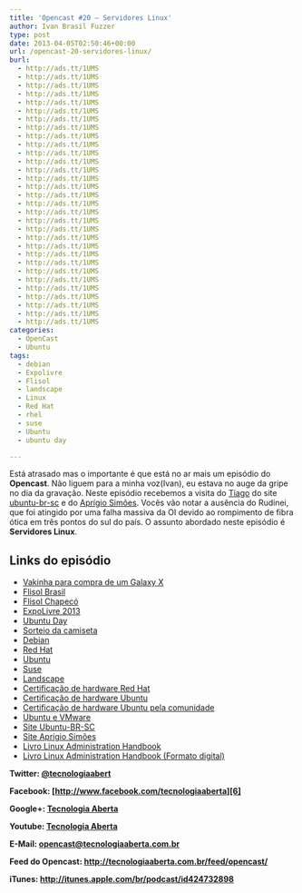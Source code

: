 ```yaml
---
title: 'Opencast #20 – Servidores Linux'
author: Ivan Brasil Fuzzer
type: post
date: 2013-04-05T02:50:46+00:00
url: /opencast-20-servidores-linux/
burl:
  - http://ads.tt/1UMS
  - http://ads.tt/1UMS
  - http://ads.tt/1UMS
  - http://ads.tt/1UMS
  - http://ads.tt/1UMS
  - http://ads.tt/1UMS
  - http://ads.tt/1UMS
  - http://ads.tt/1UMS
  - http://ads.tt/1UMS
  - http://ads.tt/1UMS
  - http://ads.tt/1UMS
  - http://ads.tt/1UMS
  - http://ads.tt/1UMS
  - http://ads.tt/1UMS
  - http://ads.tt/1UMS
  - http://ads.tt/1UMS
  - http://ads.tt/1UMS
  - http://ads.tt/1UMS
  - http://ads.tt/1UMS
  - http://ads.tt/1UMS
  - http://ads.tt/1UMS
  - http://ads.tt/1UMS
  - http://ads.tt/1UMS
  - http://ads.tt/1UMS
  - http://ads.tt/1UMS
  - http://ads.tt/1UMS
  - http://ads.tt/1UMS
  - http://ads.tt/1UMS
  - http://ads.tt/1UMS
  - http://ads.tt/1UMS
  - http://ads.tt/1UMS
categories:
  - OpenCast
  - Ubuntu
tags:
  - debian
  - Expolivre
  - Flisol
  - landscape
  - Linux
  - Red Hat
  - rhel
  - suse
  - Ubuntu
  - ubuntu day

---
```

Está atrasado mas o importante é que está no ar mais um episódio do **Opencast**. Não liguem para a minha voz(Ivan), eu estava no auge da gripe no dia da gravação. Neste episódio recebemos a visita do <a href="http://tiagohillebrandt.eti.br/" target="_blank" rel="nofollow">Tiago</a> do site <a href="http://ubuntubrsc.com/" target="_blank" rel="nofollow">ubuntu-br-sc</a> e do <a href="http://aprigiosimoes.com.br/" target="_blank" rel="nofollow">Aprígio Simões</a>. Vocês vão notar a ausência do Rudinei, que foi atingido por uma falha massiva da OI devido ao rompimento de fibra ótica em três pontos do sul do país. O assunto abordado neste episódio é **Servidores Linux**.

## Links do episódio

  * [Vakinha para compra de um Galaxy X][1]
  * <a href="http://flisol.info/FLISOL2013/Brasil" target="_blank" rel="nofollow">Flisol Brasil</a>
  * <a href="http://oesc-livre.org/doku.php?id=flisol_chapeco_2013" target="_blank" rel="nofollow">Flisol Chapecó</a>
  * [ExpoLivre 2013][2]
  * [Ubuntu Day][3]
  * [Sorteio da camiseta][4]
  * <a href="http://www.debian.org/" target="_blank" rel="nofollow">Debian</a>
  * <a href="http://br.redhat.com/" target="_blank" rel="nofollow">Red Hat</a>
  * <a href="http://www.ubuntu.com" target="_blank" rel="nofollow">Ubuntu</a>
  * <a href="https://www.suse.com/pt-br/" target="_blank" rel="nofollow">Suse</a>
  * <a href="http://www.canonical.com/enterprise-services/ubuntu-advantage/landscape" target="_blank" rel="nofollow">Landscape</a>
  * <a href="http://www.redhat.com/rhel/compatibility/hardware/" target="_blank" rel="nofollow">Certificação de hardware Red Hat</a>
  * <a href="http://www.canonical.com/engineering-services/certification/hardware-certification" target="_blank" rel="nofollow">Certificação de hardware Ubuntu</a>
  * <a href="https://friendly.ubuntu.com/" target="_blank" rel="nofollow">Certificação de hardware Ubuntu pela comunidade</a>
  * <a href="http://www.theregister.co.uk/2011/08/17/ubuntu_does_vmware_open_source_cloudware/" target="_blank" rel="nofollow">Ubuntu e VMware</a>
  * <a href="http://www.ubuntubrsc.com/" target="_blank" rel="nofollow">Site Ubuntu-BR-SC</a>
  * <a href="http://www.aprigiosimoes.com.br/" target="_blank" rel="nofollow">Site Aprígio Simões</a>
  * <a href="http://links.lomadee.com/ls/RzdqYTtoQU1peUVRVDsyNjIyOTkzNzswOzE3NjszMzMzODk1MDswO0JSOzM7OzA-.html" target="_blank" rel="nofollow">Livro Linux Administration Handbook</a>
  * <a href="http://links.lomadee.com/ls/UGNXcTtGWVF1NURMdjsyNjIyOTkzOTswOzE3NjszMzMzODk1MDswO0JSOzM7OzA-.html" target="_blank" rel="nofollow">Livro Linux Administration Handbook (Formato digital)</a>

**Twitter: [@tecnologiaabert][5]**

**Facebook: [http://www.facebook.com/tecnologiaaberta][6]**

**Google+: [Tecnologia Aberta][7]**

**Youtube: [Tecnologia Aberta][8]**

**E-Mail: <opencast@tecnologiaaberta.com.br>**

**Feed do Opencast: <http://tecnologiaaberta.com.br/feed/opencast/>**

**iTunes: <a href="http://itunes.apple.com/br/podcast/id424732898" target="_blank" rel="nofollow">http://itunes.apple.com/br/podcast/id424732898</a>**

&nbsp;

 [1]: http://www.ubuntero.com.br/2013/01/vaquinha-para-compra-de-um-galaxy-x/
 [2]: http://www.ubuntero.com.br/2013/04/expolivre-2013-1a-exposicao-brasileira-de-software-livre/
 [3]: http://www.ubuntero.com.br/2013/04/ubuntu-day/
 [4]: http://www.ubuntero.com.br/2013/04/videocast-31-1000-inscritos-dao-direito-a-um-sorteio/
 [5]: http://twitter.com/tecnologiaabert
 [6]: https://www.facebook.com/tecnologiaaberta
 [7]: https://plus.google.com/u/0/b/114491525240353631044/114491525240353631044/about
 [8]: http://youtube.com/tecnologiaaberta